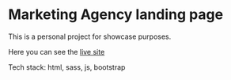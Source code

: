 # Marketing Agency landing page
This is a personal project for showcase purposes.

Here you can see the [live site](https://nahueluboldi.github.io/marketing-agency-landing/)

Tech stack: html, sass, js, bootstrap
